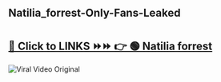 
 ## Natilia_forrest-Only-Fans-Leaked

# <h2><a href="https://clipsfans.com/Natilia_forrest&ref=git">🔗 Click to LINKS ⏩⏩ 👉 🟢 Natilia forrest </a></h2>

<a href="https://clipsfans.com/Natilia_forrest&ref=git" rel="nofollow" data-target="animated-image.originalLink"><img src="https://i.ibb.co.com/xMMVF88/686577567.gif" alt="Viral Video Original" style="max-width: 100%; display: inline-block;" data-target="animated-image.originalImage"></a>
